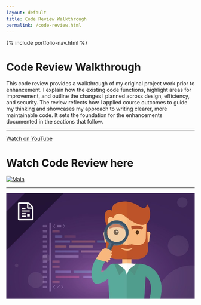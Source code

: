 ```yaml
---
layout: default
title: Code Review Walkthrough
permalink: /code-review.html
---
```


{% include portfolio-nav.html %}

# Code Review Walkthrough

This code review provides a walkthrough of my original project work prior to enhancement. I explain how the existing code functions, highlight areas for improvement, and outline the changes I planned across design, efficiency, and security. The review reflects how I applied course outcomes to guide my thinking and showcases my approach to writing clearer, more maintainable code. It sets the foundation for the enhancements documented in the sections that follow.

---

[Watch on YouTube](https://youtu.be/xAy98Yndll0)
# Watch Code Review here
[![Main](https://img.youtube.com/vi/xAy98Yndll0/0.jpg)](https://www.youtube.com/watch?v=xAy98Yndll0)

---
![Review](assets/Review.jpg)
